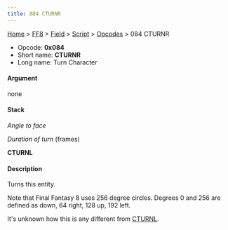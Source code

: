 ```yaml
---
title: 084 CTURNR
---
```


[Home](../../../../Main%20Page.md) > [FF8](../../../../FF8.md) > [Field](../../../Field.md) > [Script](../../Script.md) > [Opcodes](../Opcodes.md) > 084 CTURNR

-   Opcode: **0x084**
-   Short name: **CTURNR**
-   Long name: Turn Character

#### Argument

none

#### Stack

  
*Angle to face*

*Duration of turn* (frames)

**CTURNL**

#### Description

Turns this entity.

Note that Final Fantasy 8 uses 256 degree circles. Degrees 0 and 256 are
defined as down, 64 right, 128 up, 192 left.

It's unknown how this is any different from [CTURNL][].

  [CTURNL]: 085%20CTURNL.md "wikilink"
